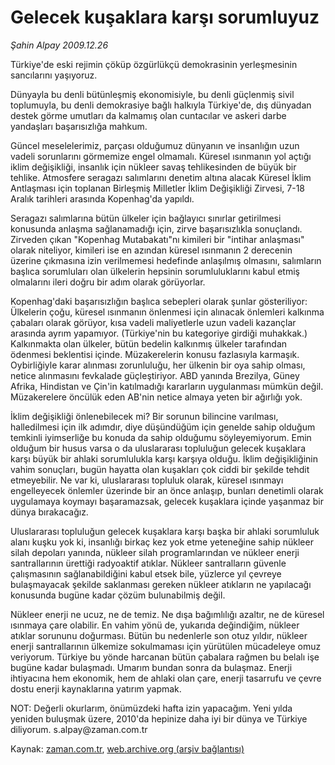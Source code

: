 # Gelecek kuşaklara karşı sorumluyuz

*Şahin Alpay 2009.12.26*

<tr><td class="metin" colspan="2" style="padding-top: 20px; padding-left: 5px; ">Türkiye'de eski rejimin çöküp özgürlükçü demokrasinin yerleşmesinin sancılarını yaşıyoruz.</td></tr><tr><td class="metin" colspan="2" style="padding-top: 20px; padding-left: 5px; "><p>Dünyayla bu denli bütünleşmiş ekonomisiyle, bu denli güçlenmiş sivil toplumuyla, bu denli demokrasiye bağlı halkıyla Türkiye'de, dış dünyadan destek görme umutları da kalmamış olan cuntacılar ve askeri darbe yandaşları başarısızlığa mahkum.
<p> Güncel meselelerimiz, parçası olduğumuz dünyanın ve insanlığın uzun vadeli sorunlarını görmemize engel olmamalı. Küresel ısınmanın yol açtığı iklim değişikliği, insanlık için nükleer savaş tehlikesinden de büyük bir tehlike. Atmosfere seragazı salımlarını denetim altına alacak Küresel İklim Antlaşması için toplanan Birleşmiş Milletler İklim Değişikliği Zirvesi, 7-18 Aralık tarihleri arasında Kopenhag'da yapıldı.
<p> Seragazı salımlarına bütün ülkeler için bağlayıcı sınırlar getirilmesi konusunda anlaşma sağlanamadığı için, zirve başarısızlıkla sonuçlandı. Zirveden çıkan "Kopenhag Mutabakatı"nı kimileri bir "intihar anlaşması" olarak niteliyor, kimileri ise en azından küresel ısınmanın 2 derecenin üzerine çıkmasına izin verilmemesi hedefinde anlaşılmış olmasını, salımların başlıca sorumluları olan ülkelerin hepsinin sorumluluklarını kabul etmiş olmalarını ileri doğru bir adım olarak görüyorlar.
<p> Kopenhag'daki başarısızlığın başlıca sebepleri olarak şunlar gösteriliyor: Ülkelerin çoğu, küresel ısınmanın önlenmesi için alınacak önlemleri kalkınma çabaları olarak görüyor, kısa vadeli maliyetlerle uzun vadeli kazançlar arasında ayrım yapamıyor. (Türkiye'nin bu kategoriye girdiği muhakkak.) Kalkınmakta olan ülkeler, bütün bedelin kalkınmış ülkeler tarafından ödenmesi beklentisi içinde. Müzakerelerin konusu fazlasıyla karmaşık. Oybirliğiyle karar alınması zorunluluğu, her ülkenin bir oya sahip olması, netice alınmasını fevkalade güçleştiriyor. ABD yanında Brezilya, Güney Afrika, Hindistan ve Çin'in katılmadığı kararların uygulanması mümkün değil. Müzakerelere öncülük eden AB'nin netice almaya yeten bir ağırlığı yok.
<p> İklim değişikliği önlenebilecek mi? Bir sorunun bilincine varılması, halledilmesi için ilk adımdır, diye düşündüğüm için genelde sahip olduğum temkinli iyimserliğe bu konuda da sahip olduğumu söyleyemiyorum. Emin olduğum bir husus varsa o da uluslararası topluluğun gelecek kuşaklara karşı büyük bir ahlaki sorumlulukla karşı karşıya olduğu. İklim değişikliğinin vahim sonuçları, bugün hayatta olan kuşakları çok ciddi bir şekilde tehdit etmeyebilir. Ne var ki, uluslararası topluluk olarak, küresel ısınmayı engelleyecek önlemler üzerinde bir an önce anlaşıp, bunları denetimli olarak uygulamaya koymayı başaramazsak, gelecek kuşaklara içinde yaşanmaz bir dünya bırakacağız.
<p> Uluslararası topluluğun gelecek kuşaklara karşı başka bir ahlaki sorumluluk alanı kuşku yok ki, insanlığı birkaç kez yok etme yeteneğine sahip nükleer silah depoları yanında, nükleer silah programlarından ve nükleer enerji santrallarının ürettiği radyoaktif atıklar. Nükleer santralların güvenle çalışmasının sağlanabildiğini kabul etsek bile, yüzlerce yıl çevreye bulaşmayacak şekilde saklanması gereken nükleer atıkların ne yapılacağı konusunda bugüne kadar çözüm bulunabilmiş değil.
<p> Nükleer enerji ne ucuz, ne de temiz. Ne dışa bağımlılığı azaltır, ne de küresel ısınmaya çare olabilir. En vahim yönü de, yukarıda değindiğim, nükleer atıklar sorununu doğurması. Bütün bu nedenlerle son otuz yıldır, nükleer enerji santrallarının ülkemize sokulmaması için yürütülen mücadeleye omuz veriyorum. Türkiye bu yönde harcanan bütün çabalara rağmen bu belalı işe bugüne kadar bulaşmadı. Umarım bundan sonra da bulaşmaz. Enerji ihtiyacına hem ekonomik, hem de ahlaki olan çare, enerji tasarrufu ve çevre dostu enerji kaynaklarına yatırım yapmak.
<p> NOT: Değerli okurlarım, önümüzdeki hafta izin yapacağım. Yeni yılda yeniden buluşmak üzere, 2010'da hepinize daha iyi bir dünya ve Türkiye diliyorum. s.alpay@zaman.com.tr<br/></p></p></p></p></p></p></p></p></td></tr>

Kaynak: [zaman.com.tr](http://zaman.com.tr/yazar.do?yazino=932238), [web.archive.org (arşiv bağlantısı)](http://web.archive.org/web/20100120104159/http://www.zaman.com.tr:80/yazar.do?yazino=932238)
